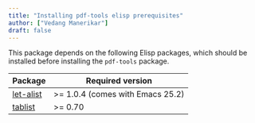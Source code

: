 ```yaml
---
title: "Installing pdf-tools elisp prerequisites"
author: ["Vedang Manerikar"]
draft: false
---
```


This package depends on the following Elisp packages, which should be installed before installing the `pdf-tools` package.

| Package                                                   | Required version                    |
|-----------------------------------------------------------|-------------------------------------|
| [let-alist](https://elpa.gnu.org/packages/let-alist.html) | &gt;= 1.0.4 (comes with Emacs 25.2) |
| [tablist](http://melpa.org/#/tablist)                     | &gt;= 0.70                          |
